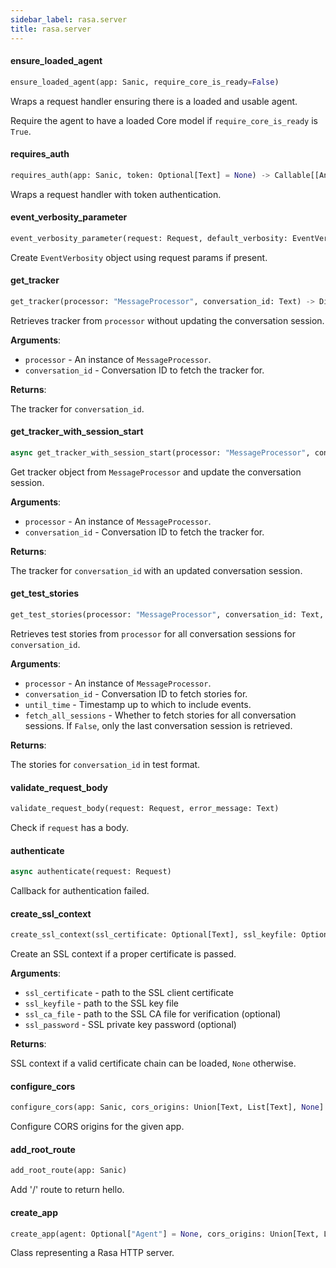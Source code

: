 ```yaml
---
sidebar_label: rasa.server
title: rasa.server
---
```


#### ensure\_loaded\_agent

```python
ensure_loaded_agent(app: Sanic, require_core_is_ready=False)
```

Wraps a request handler ensuring there is a loaded and usable agent.

Require the agent to have a loaded Core model if `require_core_is_ready` is
`True`.

#### requires\_auth

```python
requires_auth(app: Sanic, token: Optional[Text] = None) -> Callable[[Any], Any]
```

Wraps a request handler with token authentication.

#### event\_verbosity\_parameter

```python
event_verbosity_parameter(request: Request, default_verbosity: EventVerbosity) -> EventVerbosity
```

Create `EventVerbosity` object using request params if present.

#### get\_tracker

```python
get_tracker(processor: "MessageProcessor", conversation_id: Text) -> DialogueStateTracker
```

Retrieves tracker from `processor` without updating the conversation session.

**Arguments**:

- `processor` - An instance of `MessageProcessor`.
- `conversation_id` - Conversation ID to fetch the tracker for.
  

**Returns**:

  The tracker for `conversation_id`.

#### get\_tracker\_with\_session\_start

```python
async get_tracker_with_session_start(processor: "MessageProcessor", conversation_id: Text) -> DialogueStateTracker
```

Get tracker object from `MessageProcessor` and update the conversation session.

**Arguments**:

- `processor` - An instance of `MessageProcessor`.
- `conversation_id` - Conversation ID to fetch the tracker for.
  

**Returns**:

  The tracker for `conversation_id` with an updated conversation session.

#### get\_test\_stories

```python
get_test_stories(processor: "MessageProcessor", conversation_id: Text, until_time: Optional[float], fetch_all_sessions: bool = False) -> Text
```

Retrieves test stories from `processor` for all conversation sessions for
`conversation_id`.

**Arguments**:

- `processor` - An instance of `MessageProcessor`.
- `conversation_id` - Conversation ID to fetch stories for.
- `until_time` - Timestamp up to which to include events.
- `fetch_all_sessions` - Whether to fetch stories for all conversation sessions.
  If `False`, only the last conversation session is retrieved.
  

**Returns**:

  The stories for `conversation_id` in test format.

#### validate\_request\_body

```python
validate_request_body(request: Request, error_message: Text)
```

Check if `request` has a body.

#### authenticate

```python
async authenticate(request: Request)
```

Callback for authentication failed.

#### create\_ssl\_context

```python
create_ssl_context(ssl_certificate: Optional[Text], ssl_keyfile: Optional[Text], ssl_ca_file: Optional[Text] = None, ssl_password: Optional[Text] = None) -> Optional["SSLContext"]
```

Create an SSL context if a proper certificate is passed.

**Arguments**:

- `ssl_certificate` - path to the SSL client certificate
- `ssl_keyfile` - path to the SSL key file
- `ssl_ca_file` - path to the SSL CA file for verification (optional)
- `ssl_password` - SSL private key password (optional)
  

**Returns**:

  SSL context if a valid certificate chain can be loaded, `None` otherwise.

#### configure\_cors

```python
configure_cors(app: Sanic, cors_origins: Union[Text, List[Text], None] = "") -> None
```

Configure CORS origins for the given app.

#### add\_root\_route

```python
add_root_route(app: Sanic)
```

Add &#x27;/&#x27; route to return hello.

#### create\_app

```python
create_app(agent: Optional["Agent"] = None, cors_origins: Union[Text, List[Text], None] = "*", auth_token: Optional[Text] = None, response_timeout: int = DEFAULT_RESPONSE_TIMEOUT, jwt_secret: Optional[Text] = None, jwt_method: Text = "HS256", endpoints: Optional[AvailableEndpoints] = None)
```

Class representing a Rasa HTTP server.

